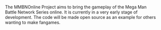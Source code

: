 The MMBNOnline Project aims to bring the gameplay of the Mega Man Battle Network Series online. It is currently in a very early stage of development. The code will be made open source as an example for others wanting to make fangames.
